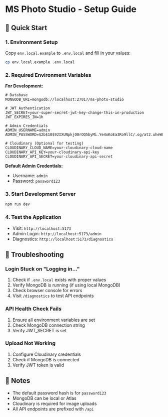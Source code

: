 # MS Photo Studio - Setup Guide

## 🚀 Quick Start

### 1. Environment Setup
Copy `env.local.example` to `.env.local` and fill in your values:

```bash
cp env.local.example .env.local
```

### 2. Required Environment Variables

**For Development:**
```env
# Database
MONGODB_URI=mongodb://localhost:27017/ms-photo-studio

# JWT Authentication  
JWT_SECRET=your-super-secret-jwt-key-change-this-in-production
JWT_EXPIRES_IN=1h

# Admin Credentials
ADMIN_USERNAME=admin
ADMIN_PASSWORD=$2b$10$92IXUNpkjO0rOQ5byMi.Ye4oKoEa3Ro9llC/.og/at2.uheWG/igi

# Cloudinary (Optional for testing)
CLOUDINARY_CLOUD_NAME=your-cloudinary-cloud-name
CLOUDINARY_API_KEY=your-cloudinary-api-key
CLOUDINARY_API_SECRET=your-cloudinary-api-secret
```

**Default Admin Credentials:**
- Username: `admin`
- Password: `password123`

### 3. Start Development Server
```bash
npm run dev
```

### 4. Test the Application
- Visit: `http://localhost:5173`
- Admin Login: `http://localhost:5173/admin`
- Diagnostics: `http://localhost:5173/diagnostics`

## 🔧 Troubleshooting

### Login Stuck on "Logging in..."
1. Check if `.env.local` exists with proper values
2. Verify MongoDB is running (if using local MongoDB)
3. Check browser console for errors
4. Visit `/diagnostics` to test API endpoints

### API Health Check Fails
1. Ensure all environment variables are set
2. Check MongoDB connection string
3. Verify JWT_SECRET is set

### Upload Not Working
1. Configure Cloudinary credentials
2. Check if MongoDB is connected
3. Verify JWT token is valid

## 📝 Notes
- The default password hash is for `password123`
- MongoDB can be local or Atlas
- Cloudinary is required for image uploads
- All API endpoints are prefixed with `/api`
